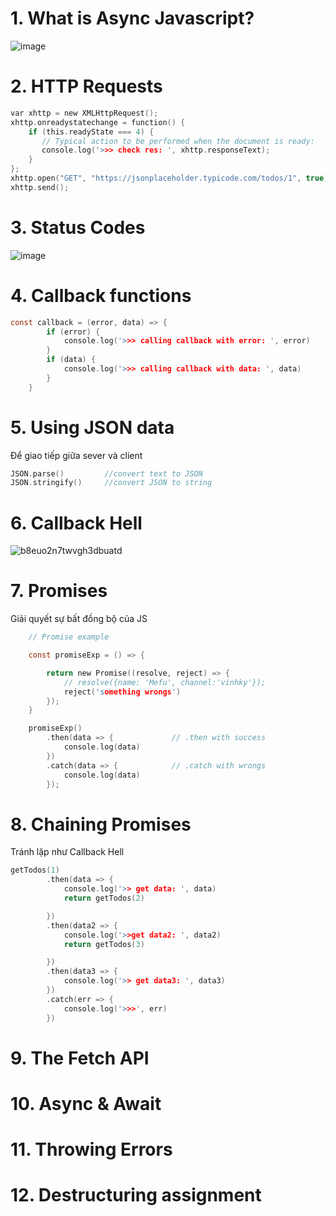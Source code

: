 # 1. What is Async Javascript?

![image](https://github.com/Mefuuuu/javascript-advanced/assets/133778142/f71f431b-9220-4919-951d-012e16e4161b)

# 2. HTTP Requests

```c
var xhttp = new XMLHttpRequest();
xhttp.onreadystatechange = function() {
    if (this.readyState === 4) {
       // Typical action to be performed when the document is ready:
       console.log('>>> check res: ', xhttp.responseText);
    }
};
xhttp.open("GET", "https://jsonplaceholder.typicode.com/todos/1", true);
xhttp.send();
```

# 3. Status Codes

![image](https://github.com/Mefuuuu/javascript-advanced/assets/133778142/5cef0b28-c414-4fb8-a498-f03a9f8f4a00)

# 4. Callback functions

```c
const callback = (error, data) => {
        if (error) {
            console.log('>>> calling callback with error: ', error)
        }
        if (data) {
            console.log('>>> calling callback with data: ', data)
        }
    }
```

# 5. Using JSON data

Để giao tiếp giữa sever và client

```c
JSON.parse()         //convert text to JSON
JSON.stringify()     //convert JSON to string
```

# 6. Callback Hell

![b8euo2n7twvgh3dbuatd](https://github.com/Mefuuuu/javascript-advanced/assets/133778142/3a496e8e-6ef2-456f-a35f-62c37ca737f1)

# 7. Promises

Giải quyết sự bất đồng bộ của JS
```c
    // Promise example

    const promiseExp = () => {

        return new Promise((resolve, reject) => {
            // resolve({name: 'Mefu', channel:'vinhky'});
            reject('something wrongs')
        });
    }

    promiseExp()
        .then(data => {             // .then with success
            console.log(data)
        })
        .catch(data => {            // .catch with wrongs
            console.log(data)
        });

```


# 8. Chaining Promises

Tránh lặp như Callback Hell

```c
getTodos(1)
        .then(data => {
            console.log('>> get data: ', data)
            return getTodos(2)

        })
        .then(data2 => {
            console.log('>>get data2: ', data2)
            return getTodos(3)

        })
        .then(data3 => {
            console.log('>> get data3: ', data3)
        })
        .catch(err => {
            console.log('>>>', err)
        })
```

# 9. The Fetch API
# 10. Async & Await
# 11. Throwing Errors
# 12. Destructuring assignment
